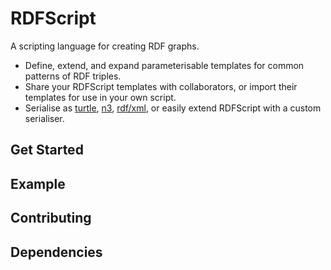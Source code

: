 # RDFScript

A scripting language for creating RDF graphs.

* Define, extend, and expand parameterisable templates for common patterns of RDF triples.
* Share your RDFScript templates with collaborators, or import their templates for use in your own script.
* Serialise as [turtle](https://www.w3.org/TR/turtle/), [n3](https://www.w3.org/TeamSubmission/n3/), [rdf/xml](https://www.w3.org/TR/rdf-syntax-grammar/), or easily extend RDFScript with a custom serialiser.

## Get Started

## Example

## Contributing

## Dependencies
